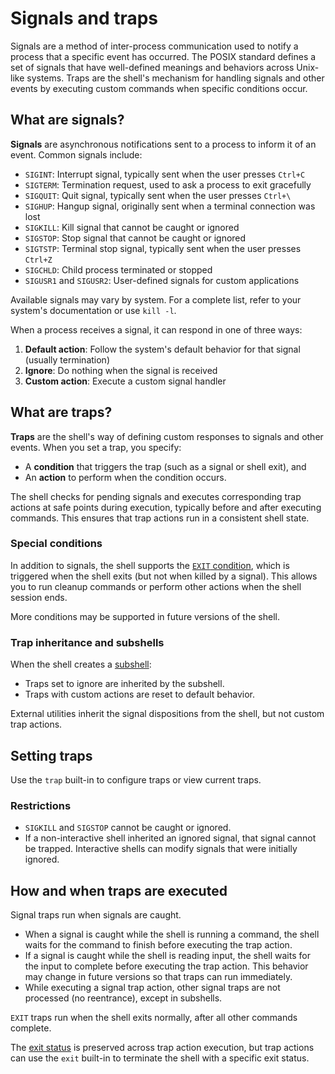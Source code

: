 # Signals and traps

Signals are a method of inter-process communication used to notify a process that a specific event has occurred. The POSIX standard defines a set of signals that have well-defined meanings and behaviors across Unix-like systems. Traps are the shell's mechanism for handling signals and other events by executing custom commands when specific conditions occur.

## What are signals?

**Signals** are asynchronous notifications sent to a process to inform it of an event. Common signals include:

- `SIGINT`: Interrupt signal, typically sent when the user presses `Ctrl+C`
- `SIGTERM`: Termination request, used to ask a process to exit gracefully
- `SIGQUIT`: Quit signal, typically sent when the user presses `Ctrl+\`
- `SIGHUP`: Hangup signal, originally sent when a terminal connection was lost
- `SIGKILL`: Kill signal that cannot be caught or ignored
- `SIGSTOP`: Stop signal that cannot be caught or ignored
- `SIGTSTP`: Terminal stop signal, typically sent when the user presses `Ctrl+Z`
- `SIGCHLD`: Child process terminated or stopped
- `SIGUSR1` and `SIGUSR2`: User-defined signals for custom applications

Available signals may vary by system. For a complete list, refer to your system's documentation or use `kill -l`.

When a process receives a signal, it can respond in one of three ways:

1. **Default action**: Follow the system's default behavior for that signal (usually termination)
2. **Ignore**: Do nothing when the signal is received
3. **Custom action**: Execute a custom signal handler

## What are traps?

**Traps** are the shell's way of defining custom responses to signals and other events. When you set a trap, you specify:

- A **condition** that triggers the trap (such as a signal or shell exit), and
- An **action** to perform when the condition occurs.

The shell checks for pending signals and executes corresponding trap actions at safe points during execution, typically before and after executing commands. This ensures that trap actions run in a consistent shell state.

### Special conditions

In addition to signals, the shell supports the [`EXIT` condition](termination.md#exit-trap), which is triggered when the shell exits (but not when killed by a signal). This allows you to run cleanup commands or perform other actions when the shell session ends.

More conditions may be supported in future versions of the shell.

### Trap inheritance and subshells

When the shell creates a [subshell](environment.md#subshells):

- Traps set to ignore are inherited by the subshell.
- Traps with custom actions are reset to default behavior.

External utilities inherit the signal dispositions from the shell, but not custom trap actions.

## Setting traps

Use the `trap` built-in to configure traps or view current traps.

### Restrictions

- `SIGKILL` and `SIGSTOP` cannot be caught or ignored.
- If a non-interactive shell inherited an ignored signal, that signal cannot be trapped. Interactive shells can modify signals that were initially ignored.

## How and when traps are executed

Signal traps run when signals are caught.

- When a signal is caught while the shell is running a command, the shell waits for the command to finish before executing the trap action.
- If a signal is caught while the shell is reading input, the shell waits for the input to complete before executing the trap action. This behavior may change in future versions so that traps can run immediately.
- While executing a signal trap action, other signal traps are not processed (no reentrance), except in subshells.

`EXIT` traps run when the shell exits normally, after all other commands complete.

The [exit status](language/commands/exit_status.md) is preserved across trap action execution, but trap actions can use the `exit` built-in to terminate the shell with a specific exit status.
